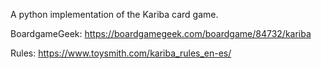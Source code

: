 A python implementation of the Kariba card game.

BoardgameGeek:
https://boardgamegeek.com/boardgame/84732/kariba

Rules:
https://www.toysmith.com/kariba_rules_en-es/
